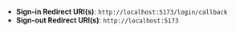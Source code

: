* **Sign-in Redirect URI(s)**: `http://localhost:5173/login/callback`
* **Sign-out Redirect URI(s)**: `http://localhost:5173`
